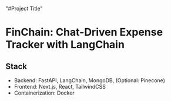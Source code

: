 "#Project Title" 
# FinChain: Chat-Driven Expense Tracker with LangChain

## Stack
- Backend: FastAPI, LangChain, MongoDB, (Optional: Pinecone)
- Frontend: Next.js, React, TailwindCSS
- Containerization: Docker
